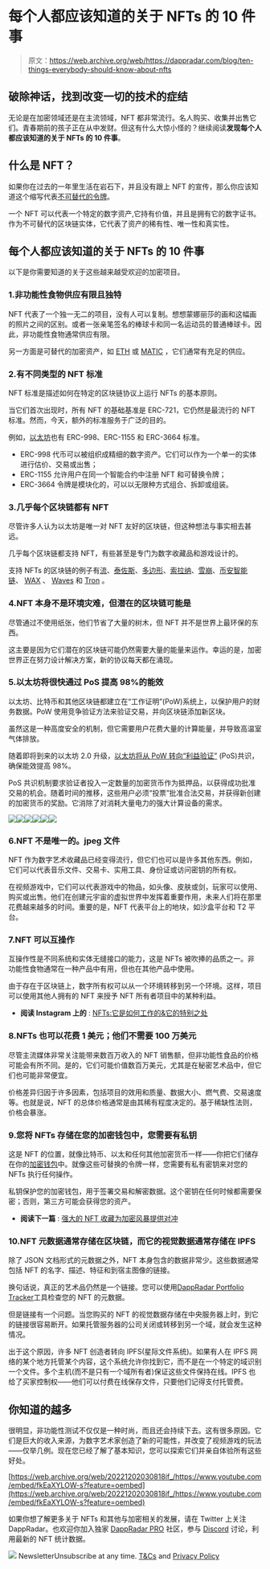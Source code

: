 # 每个人都应该知道的关于 NFTs 的 10 件事

> 原文：<https://web.archive.org/web/https://dappradar.com/blog/ten-things-everybody-should-know-about-nfts>

## 破除神话，找到改变一切的技术的症结

无论是在加密领域还是在主流领域，NFT 都非常流行。名人购买、收集并出售它们。青春期前的孩子正在从中发财。但这有什么大惊小怪的？继续阅读**发现每个人都应该知道的关于 NFTs 的 10 件事**。

## 什么是 NFT？

如果你在过去的一年里生活在岩石下，并且没有跟上 NFT 的宣传，那么你应该知道这个缩写代表[不可替代的令牌](https://web.archive.org/web/20221202030818/https://dappradar.com/blog/what-are-non-fungible-tokens-nfts)。

一个 NFT 可以代表一个特定的数字资产,它持有价值，并且是拥有它的数字证书。作为不可替代的区块链实体，它代表了资产的稀有性、唯一性和真实性。

## 每个人都应该知道的关于 NFTs 的 10 件事

以下是你需要知道的关于这些越来越受欢迎的加密项目。

### 1.非功能性食物供应有限且独特

NFT 代表了一个独一无二的项目，没有人可以复制。想想蒙娜丽莎的画和这幅画的照片之间的区别。或者一张亲笔签名的棒球卡和同一名运动员的普通棒球卡。因此，非功能性食物通常供应有限。

另一方面是可替代的加密资产，如 [ETH](https://web.archive.org/web/20221202030818/https://dappradar.com/hub/token/eth/ETH?selectedWallet=portfolio) 或 [MATIC](https://web.archive.org/web/20221202030818/https://dappradar.com/hub/token/polygon/MATIC/ETH) ，它们通常有充足的供应。

### 2.有不同类型的 NFT 标准

NFT 标准是描述如何在特定的区块链协议上运行 NFTs 的基本原则。

当它们首次出现时，所有 NFT 的基础基准是 ERC-721，它仍然是最流行的 NFT 标准。然而，今天，额外的标准服务于广泛的目的。

例如，[以太坊](https://web.archive.org/web/20221202030818/https://dappradar.com/nft/collections/protocol/ethereum)也有 ERC-998、ERC-1155 和 ERC-3664 标准。

*   ERC-998 代币可以被组织成精细的数字资产。它们可以作为一个单一的实体进行估价、交易或出售；
*   ERC-1155 允许用户在同一个智能合约中注册 NFT 和可替换令牌；
*   ERC-3664 令牌是模块化的，可以以无限种方式组合、拆卸或组装。

### 3.几乎每个区块链都有 NFT

尽管许多人认为以太坊是唯一对 NFT 友好的区块链，但这种想法与事实相去甚远。

几乎每个区块链都支持 NFT，有些甚至是专门为数字收藏品和游戏设计的。

支持 NFTs 的区块链的例子有[流](https://web.archive.org/web/20221202030818/https://dappradar.com/nft/collections/protocol/flow)、[泰佐斯](https://web.archive.org/web/20221202030818/https://dappradar.com/nft/collections/protocol/tezos)、[多边形](https://web.archive.org/web/20221202030818/https://dappradar.com/nft/collections/protocol/polygon)、[索拉纳](https://web.archive.org/web/20221202030818/https://dappradar.com/nft/collections/protocol/solana)、[雪崩](https://web.archive.org/web/20221202030818/https://dappradar.com/nft/collections/protocol/avalanche)、[币安智能链](https://web.archive.org/web/20221202030818/https://dappradar.com/nft/collections/protocol/binance-smart-chain)、 [WAX](https://web.archive.org/web/20221202030818/https://dappradar.com/nft/collections/protocol/wax) 、 [Waves](https://web.archive.org/web/20221202030818/https://dappradar.com/nft/collections/protocol/waves) 和 [Tron](https://web.archive.org/web/20221202030818/https://dappradar.com/nft/collections/protocol/tron) 。

### 4.NFT 本身不是环境灾难，但潜在的区块链可能是

尽管通过不使用纸张，他们节省了大量的树木，但 NFT 并不是世界上最环保的东西。

这主要是因为它们潜在的区块链可能仍然需要大量的能量来运作。幸运的是，加密世界正在努力设计解决方案，新的协议每天都在涌现。

### 5.以太坊将很快通过 PoS 提高 98%的能效

以太坊、比特币和其他区块链都建立在“工作证明”(PoW)系统上，以保护用户的财务数据。PoW 使用竞争验证方法来验证交易，并向区块链添加新区块。

虽然这是一种高度安全的机制，但它需要用户花费大量的计算能量，并导致高温室气体排放。

随着即将到来的以太坊 2.0 升级，[以太坊将从 PoW 转向“利益验证”](/web/20221202030818/https://dappradar.com/blog/ethereum-2-0-five-things-you-need-to-know/) (PoS)共识，确保能效提高 98%。

PoS 共识机制要求验证者投入一定数量的加密货币作为抵押品，以获得成功批准交易的机会。随着时间的推移，这些用户必须“投票”批准合法交易，并获得新创建的加密货币的奖励。它消除了对消耗大量电力的强大计算设备的需求。

[](https://web.archive.org/web/20221202030818/https://dappradar.com/blog/what-are-non-fungible-tokens-nfts)[![](img/87befc4a1e42119d30e207f259589417.png)<picture>![](img/bcb079b0c8f8f0473a1d63c4a9151a46.png)</picture>](https://web.archive.org/web/20221202030818/https://dappradar.com/blog/what-are-non-fungible-tokens-nfts)[](https://web.archive.org/web/20221202030818/https://dappradar.com/nft/marketplaces)[![](img/87befc4a1e42119d30e207f259589417.png)<picture>![](img/13a3ad77517f13e483d329ee9adfbf75.png)</picture>](https://web.archive.org/web/20221202030818/https://dappradar.com/nft/marketplaces)[](https://web.archive.org/web/20221202030818/https://dappradar.com/nft/sales)[![](img/87befc4a1e42119d30e207f259589417.png)<picture>![](img/d4f8bd315f98467cc36bd8de78026e6c.png)</picture>](https://web.archive.org/web/20221202030818/https://dappradar.com/nft/sales)

### 6.NFT 不是唯一的。jpeg 文件

NFT 作为数字艺术收藏品已经变得流行，但它们也可以是许多其他东西。例如，它们可以代表音乐文件、交易卡、实用工具、身份证或访问密钥的所有权。

在视频游戏中，它们可以代表游戏中的物品，如头像、皮肤或剑，玩家可以使用、购买或出售。他们在创建元宇宙的虚拟世界中发挥着重要作用，未来人们将在那里花费越来越多的时间。重要的是，NFT 代表平台上的地块，如沙盒平台和 T2 平台。

### 7.NFT 可以互操作

互操作性是不同系统和实体无缝接口的能力，这是 NFTs 被吹捧的品质之一。非功能性食物通常在一种产品中有用，但也在其他产品中使用。

由于存在于区块链上，数字所有权可以从一个环境转移到另一个环境。这样，项目可以使用其他人拥有的 NFT 来授予 NFT 所有者项目中的某种利益。

*   **阅读 Instagram 上的** : [NFTs:它是如何工作的&它的特别之处](https://web.archive.org/web/20221202030818/https://dappradar.com/blog/nfts-on-instagram-how-it-works-why-its-special)

### 8.NFTs 也可以花费 1 美元；他们不需要 100 万美元

尽管主流媒体非常关注能带来数百万收入的 NFT 销售额，但非功能性食品的价格可能会有所不同。是的，它们可能价值数百万美元，尤其是在秘密艺术品中，但它们也可能非常便宜。

价格差异归因于许多因素，包括项目的效用和质量、数据大小、燃气费、交易速度等。也就是说，NFT 的总体价格通常是由其稀有程度决定的。基于稀缺性法则，价格会暴涨。

### 9.您将 NFTs 存储在您的加密钱包中，您需要有私钥

这是 NFT 的位置，就像比特币、以太和任何其他加密货币一样——你把它们储存在你的[加密钱包](https://web.archive.org/web/20221202030818/https://dappradar.com/blog/best-cryptocurrency-wallets-for-2022)中。就像这些可替换的令牌一样，您需要有私有密钥来对您的 NFTs 执行任何操作。

私钥保护您的加密钱包，用于签署交易和解密数据。这个密钥在任何时候都需要保密；否则，第三方可能会获得您的资产。

*   **阅读下一篇** : [强大的 NFT 收藏为加密风暴提供对冲](https://web.archive.org/web/20221202030818/https://dappradar.com/blog/strong-nft-collections-provide-hedge-among-crypto-turmoil)

### 10.NFT 元数据通常存储在区块链，而它的视觉数据通常存储在 IPFS

除了 JSON 文档形式的元数据之外，NFT 本身包含的数据非常少。这些数据通常包括 NFT 的名字、描述、特征和到宿主图像的链接。

换句话说，真正的艺术品仍然是一个链接。您可以使用[DappRadar Portfolio Tracker](https://web.archive.org/web/20221202030818/https://dappradar.com/hub/wallet/)工具检查您的 NFT 的元数据。

但是链接有一个问题。当您购买的 NFT 的视觉数据存储在中央服务器上时，到它的链接很容易断开。如果托管服务器的公司关闭或转移到另一个域，就会发生这种情况。

出于这个原因，许多 NFT 创造者转向 IPFS(星际文件系统)。如果有人在 IPFS 网络的某个地方托管某个内容，这个系统允许你找到它，而不是在一个特定的域识别一个文件。多个主机(而不是只有一个域所有者)保证这些文件保持在线。IPFS 也给了买家控制权——他们可以付费在线保存文件，只要他们记得支付托管费。

## 你知道的越多

很明显，非功能性测试不仅仅是一种时尚，而且还会持续下去。这有很多原因。它们是巨大的收入来源，为数字艺术家创造了新的可能性，并改变了视频游戏的玩法——仅举几例。现在您已经了解了基本知识，您可以探索它们并亲自体验所有这些好处。

[https://web.archive.org/web/20221202030818if_/https://www.youtube.com/embed/fkEaXYLOW-s?feature=oembed](https://web.archive.org/web/20221202030818if_/https://www.youtube.com/embed/fkEaXYLOW-s?feature=oembed)

如果你想了解更多关于 NFTs 和其他与加密相关的发展，请在 Twitter 上关注 DappRadar。也欢迎你加入独家 [DappRadar PRO](https://web.archive.org/web/20221202030818/https://dappradar.com/token/pro) 社区，参与 [Discord](https://web.archive.org/web/20221202030818/https://discord.gg/4ybbssrHkm) 讨论，利用最新的 NFT 统计数据。

![](img/6d5a4a2d609c56e1a5771717e54ba759.png) NewsletterUnsubscribe at any time. [T&Cs](https://web.archive.org/web/20221202030818/https://dappradar.com/terms) and [Privacy Policy](https://web.archive.org/web/20221202030818/https://dappradar.com/privacy-policy)